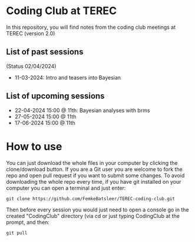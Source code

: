 # Coding Club at TEREC

In this repository, you will find notes from the coding club meetings at TEREC (version 2.0)

## List of past sessions

(Status 02/04/2024)

* 11-03-2024: Intro and teasers into Bayesian

## List of upcoming sessions

* 22-04-2024 15:00 @ 11th: Bayesian analyses with brms
* 27-05-2024 15:00 @ 11th
* 17-06-2024 15:00 @ 11th

# How to use

You can just download the whole files in your computer by clicking the clone/download button. If you are a Git user you are welcome to fork the repo and open pull request if you want to submit some changes. To avoid downloading the whole repo every time, if you have git installed on your computer you can open a terminal and just enter:

```
git clone https://github.com/FemkeBatsleer/TEREC-coding-club.git
```

Then before every session you would just need to open a console go in the created "CodingClub" directory (via cd or just typing CodingClub at the prompt, and then:

```
git pull
```
